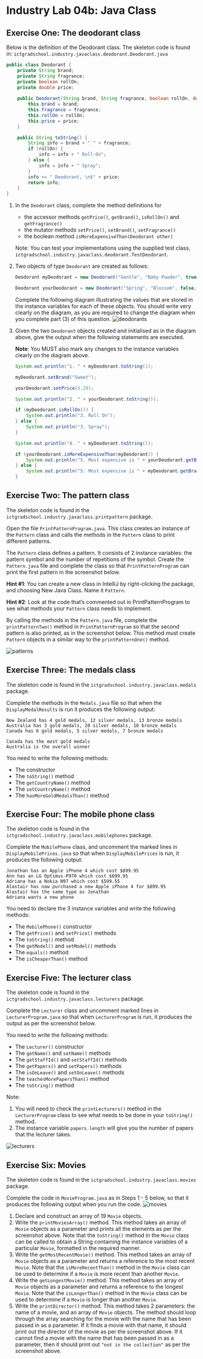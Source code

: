 Industry Lab 04b: Java Class
======
## Exercise One: The deodorant class
Below is the definition of the Deodorant class. The skeleton code is found in: `ictgradschool.industry.javaclass.deodorant.Deodorant.java`
```java
public class Deodorant { 
    private String brand;
    private String fragrance;
    private boolean rollOn;
    private double price;
    
    public Deodorant(String brand, String fragrance, boolean rollOn, double price) {
        this.brand = brand;
        this.fragrance = fragrance;
        this.rollOn = rollOn;
        this.price = price; 
    }

    public String toString() {
        String info = brand + " " + fragrance;
        if (rollOn) {
            info = info + " Roll-On";
        } else {
            info = info + " Spray";
        }
        info += " Deodorant, \n$" + price;
        return info;
    }
}
```

1. In the `Deodorant` class, complete the method definitions for 
   * the accessor methods `getPrice()`, `getBrand()`, `isRollOn()` and `getFragrance()` 
   * the mutator methods `setPrice()`, `setBrand()`, `setFragrance()` 
   * the boolean method `isMoreExpensiveThan(Deodorant other)` 
   
   Note: You can test your implementations using the supplied test class, `ictgradschool.industry.javaclass.deodorant.TestDeodorant`.

2. Two objects of type `Deodorant` are created as follows:
    ```java
    Deodorant myDeodorant = new Deodorant("Gentle", "Baby Powder", true, 4.99);
    
    Deodorant yourDeodorant = new Deodorant("Spring", "Blossom", false, 3.99);
    ```
    Complete the following diagram illustrating the values that are stored in the instance variables for each of these objects.  You should write very clearly on the diagram, as you are required to change the diagram when you complete part (3) of this question.
    ![deodorants](deodorants.png)
    
 3. Given the two `Deodorant` objects created and initialised as in the diagram above, give the output when the following statements are executed.
    
    **Note**: You MUST also mark any changes to the instance variables clearly on the diagram above.
    
    ```java
    System.out.println("1. " + myDeodorant.toString());
    
    myDeodorant.setBrand("Sweet");
    
    yourDeodorant.setPrice(5.29);
    
    System.out.println("2. " + yourDeodorant.toString());
    
    if (myDeodorant.isRollOn()) {
        System.out.println("3. Roll On");
    } else {
        System.out.println("3. Spray");
    }
    
    System.out.println("4. " + myDeodorant.toString());
    
    if (yourDeodorant.isMoreExpensiveThan(myDeodorant)) {
        System.out.println("5. Most expensive is " + yourDeodorant.getBrand());
    } else {
        System.out.println("5. Most expensive is " + myDeodorant.getBrand());
    }
    ```
    
## Exercise Two: The pattern class
The skeleton code is found in the `ictgradschool.industry.javaclass.printpattern` package.

Open the file `PrintPatternProgram.java`. This class creates an instance of the `Pattern` class and calls the methods in the `Pattern` class to print different patterns. 

The `Pattern` class defines a pattern.  It consists of 2 instance variables:  the pattern symbol and the number of repetitions of the symbol. Create the `Pattern.java` file and complete the class so that `PrintPatternProgram` can print the first pattern in the screenshot below.

**Hint #1**: You can create a new class in IntelliJ by right-clicking the package, and choosing New  Java Class. Name it `Pattern`.

**Hint #2**: Look at the code that’s commented out in PrintPatternProgram to see what methods your `Pattern` class needs to implement.

By calling the methods in the `Pattern.java` file, complete the `printPatternTwo()` method in `PrintPatternProgram` so that the second pattern is also printed, as in the screenshot below.  This method must create `Pattern` objects in a similar way to the `printPatternOne()` method.

![patterns](patterns.png)

## Exercise Three: The medals class
The skeleton code is found in the `ictgradschool.industry.javaclass.medals` package.

Complete the methods in the `Medals.java` file so that when the `DisplayMedalResults` is run it produces the following output:
```text
New Zealand has 4 gold medals, 12 silver medals, 13 bronze medals
Australia has 3 gold medals, 20 silver medals, 10 bronze medals
Canada has 6 gold medals, 5 silver medals, 7 bronze medals

Canada has the most gold medals
Australia is the overall winner
```
You need to write the following methods:
* The constructor
* The `toString()` method
* The `getCountryName()` method
* The `setCountryName()` method
* The `hasMoreGoldMedalsThan()` method

## Exercise Four: The mobile phone class
The skeleton code is found in the `ictgradschool.industry.javaclass.mobilephones` package.

Complete the `MobilePhone` class, and uncomment the marked lines in `DisplayMobilePrices.java` so that when `DisplayMobilePrices` is run, it produces the following output:
```text
Jonathan has an Apple iPhone 4 which cost $899.95
Ann has an LG Optimus-P970 which cost $699.95
Adriana has a Nokia N97 which cost $599.55
Alastair has now purchased a new Apple iPhone 4 for $899.95
Alastair has the same type as Jonathan
Adriana wants a new phone
```
You need to declare the 3 instance variables and write the following methods:
* The `MobilePhone()` constructor 
* The `getPrice()` and `setPrice()` methods
* The `toString()` method
* The `getModel()` and `setModel()` methods
* The `equals()` method
* The `isCheaperThan()` method

## Exercise Five: The lecturer class
The skeleton code is found in the `ictgradschool.industry.javaclass.lecturers` package.

Complete the `Lecturer` class and uncomment marked lines in `LecturerProgram.java` so that when `LecturerProgram` is run, it produces the output as per the screenshot below.

You need to write the following methods:
* The `Lecturer()` constructor
* The `getName()` and `setName()` methods
* The `getStaffId()` and `setStaffId()` methods
* The `getPapers()` and `setPapers()` methods
* The `isOnLeave()` and `setOnLeave()` methods
* The  `teachesMorePapersThan()` method
* The `toString()` method

Note:
1. You will need to check the `printLecturers()` method in the `LecturerProgram` class to see what needs to be done in your `toString()` method.
2. The instance variable `papers.length` will give you the number of papers that the lecturer takes.

![lecturers](lecturers.png)

## Exercise Six: Movies
The skeleton code is found in the `ictgradschool.industry.javaclass.movies` package.

Complete the code in `MovieProgram.java` as in Steps 1 - 5 below, so that it produces the following output when you run the code.
![movies](movies.png)

1. Declare and construct an array of 19 `Movie` objects. 
2. Write the `printMoviesArray()` method.  This method takes an array of `Movie` objects as a parameter and prints all the elements as per the screenshot above.  Note that the `toString()` method in the `Movie` class can be called to obtain a String containing the instance variables of a particular `Movie`, formatted in the required manner.
3. Write the `getMostRecentMovie()` method.  This method takes an array of `Movie` objects as a parameter and returns a reference to the most recent `Movie`. Note that the `isMoreRecentThan()` method in the `Movie` class can be used to determine if a `Movie` is more recent than another `Movie`.
4. Write the `getLongestMovie()` method.  This method takes an array of `Movie` objects as a parameter and returns a reference to the longest  `Movie`. Note that the `isLongerThan()` method in the `Movie` class can be used to determine if a `Movie` is longer than another `Movie`.
5. Write the `printDirector()` method.  This method takes 2 parameters: the name of a movie, and an array of `Movie` objects. The method should loop through the array searching for the movie with the name that has been passed in as a parameter.  If it finds a movie with that name, it should print out the director of the movie as per the screenshot above.  If it cannot find a movie with the name that has been passed in as a parameter, then it should print out `"not in the collection"` as per the screenshot above.